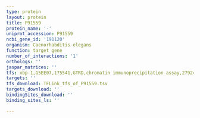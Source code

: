 ```yaml
---
type: protein
layout: protein
title: P91559
protein_name: '-'
uniprot_accession: P91559
ncbi_gene_id: '191120'
organism: Caenorhabditis elegans
function: target gene
number_of_interactions: '1'
orthologs: ''
jaspar_matrices: ''
tfs: xbp-1,G5EE07,175541,GTRD,chromatin immunoprecipitation assay,27924024%5Buid%5D,No
targets: ''
tfs_download: TFLink_tfs_of_P91559.tsv
targets_download: ''
bindingSites_download: ''
binding_sites_ls: ''

---
```

